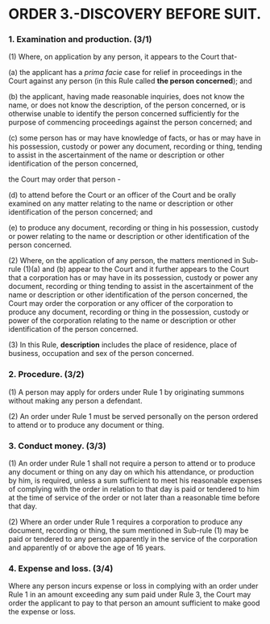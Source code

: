 # ORDER 3.-DISCOVERY BEFORE SUIT.

### 1\. Examination and production. (3/1)

\(1\) Where, on application by any person, it appears to the Court that-

\(a\) the applicant has a *prima facie* case for relief in proceedings
in the Court against any person (in this Rule called **the person
concerned**); and

\(b\) the applicant, having made reasonable inquiries, does not know
the name, or does not know the description, of the person concerned,
or is otherwise unable to identify the person concerned sufficiently
for the purpose of commencing proceedings against the person
concerned; and

\(c\) some person has or may have knowledge of facts, or has or may
have in his possession, custody or power any document, recording or
thing, tending to assist in the ascertainment of the name or
description or other identification of the person concerned,

the Court may order that person -

\(d\) to attend before the Court or an officer of the Court and be
orally examined on any matter relating to the name or description or
other identification of the person concerned; and

\(e\) to produce any document, recording or thing in his possession,
custody or power relating to the name or description or other
identification of the person concerned.

\(2\) Where, on the application of any person, the matters mentioned in
Sub-rule (1)(a) and (b) appear to the Court and it further appears to
the Court that a corporation has or may have in its possession, custody
or power any document, recording or thing tending to assist in the
ascertainment of the name or description or other identification of the
person concerned, the Court may order the corporation or any officer of
the corporation to produce any document, recording or thing in the
possession, custody or power of the corporation relating to the name or
description or other identification of the person concerned.

\(3\) In this Rule, **description** includes the place of residence,
place of business, occupation and sex of the person concerned.

### 2\. Procedure. (3/2)

\(1\) A person may apply for orders under Rule 1 by originating summons
without making any person a defendant.

\(2\) An order under Rule 1 must be served personally on the person
ordered to attend or to produce any document or thing.

### 3\. Conduct money. (3/3)

\(1\) An order under Rule 1 shall not require a person to attend or to
produce any document or thing on any day on which his attendance, or
production by him, is required, unless a sum sufficient to meet his
reasonable expenses of complying with the order in relation to that day
is paid or tendered to him at the time of service of the order or not
later than a reasonable time before that day.

\(2\) Where an order under Rule 1 requires a corporation to produce any
document, recording or thing, the sum mentioned in Sub-rule (1) may be
paid or tendered to any person apparently in the service of the
corporation and apparently of or above the age of 16 years.

### 4\. Expense and loss. (3/4)

Where any person incurs expense or loss in complying with an order under
Rule 1 in an amount exceeding any sum paid under Rule 3, the Court may
order the applicant to pay to that person an amount sufficient to make
good the expense or loss.

